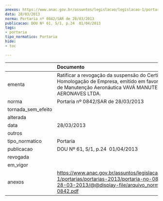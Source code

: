 ```yaml
---
anexos: https://www.anac.gov.br/assuntos/legislacao/legislacao-1/portarias/portarias-2013/portaria-no-0842-sar-de-28-03-2013/@@display-file/arquivo_norma/PA2013-0842.pdf
data: 28/03/2013
norma: Portaria nº 0842/SAR de 28/03/2013
publicacao: DOU Nº 61, S/1, p.24  01/04/2013
tags:
- portaria
tipo_normatico: Portaria
hide: 
- toc 
 
---
```


|                    | Documento                                                                                                                                                             |
|:-------------------|:----------------------------------------------------------------------------------------------------------------------------------------------------------------------|
| ementa             | Ratificar a revogação da suspensão do Certificado de Homologação de Empresa, emitido em favor da Oficina de Manutenção Aeronáutica VAVÁ MANUTENÇÃO DE AERONAVES LTDA. |
| norma              | Portaria nº 0842/SAR de 28/03/2013                                                                                                                                    |
| tornada_sem_efeito |                                                                                                                                                                       |
| alterada           |                                                                                                                                                                       |
| data               | 28/03/2013                                                                                                                                                            |
| outros             |                                                                                                                                                                       |
| tipo_normatico     | Portaria                                                                                                                                                              |
| publicacao         | DOU Nº 61, S/1, p.24  01/04/2013                                                                                                                                      |
| revogada           |                                                                                                                                                                       |
| em_vigor           |                                                                                                                                                                       |
| anexos             | https://www.anac.gov.br/assuntos/legislacao/legislacao-1/portarias/portarias-2013/portaria-no-0842-sar-de-28-03-2013/@@display-file/arquivo_norma/PA2013-0842.pdf     |